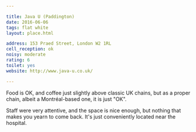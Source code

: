 ```yaml
---

title: Java U (Paddington)
date: 2016-06-06
tags: flat white
layout: place.html

address: 153 Praed Street, London W2 1RL
cell_reception: ok
noisy: moderate
rating: 6
toilet: yes
website: http://www.java-u.co.uk/

---
```


Food is OK, and coffee just slightly above classic UK chains, but as a proper chain, albeit a Montréal-based one, it is just "OK".

Staff were very attentive, and the space is nice enough, but nothing that makes you yearn to come back. It's just conveniently located near the hospital.
